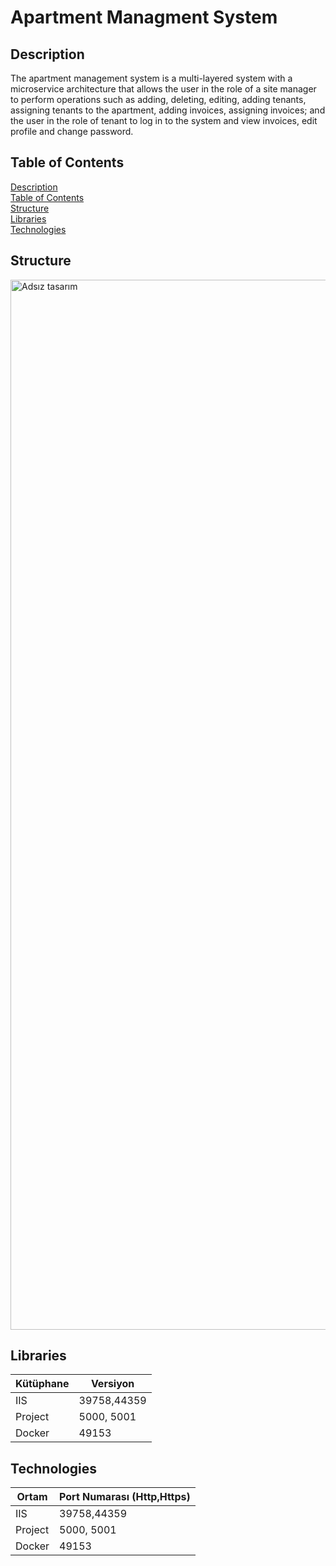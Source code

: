 
# Apartment Managment System
## Description
The apartment management system is a multi-layered system with a microservice architecture that allows the user in the role of a site manager to perform operations such as adding, deleting, editing, adding tenants, assigning tenants to the apartment, adding invoices, assigning invoices; and the user in the role of tenant to log in to the system and view invoices, edit profile and change password.

## Table of Contents  
[Description](#description)  
[Table of Contents](#table_of_contents)  
[Structure](#structure)  
[Libraries](#libraries)  
[Technologies](#technologies)  

<a name="table_of_contents"/>
<a name="description"/>
<a name="structure"/>
<a name="libraries"/>
<a name="technologies"/>


## Structure
<img width="1680" alt="Adsız tasarım" src="https://user-images.githubusercontent.com/42337444/183386752-f68c7734-efd1-485c-a601-77d0469cb076.png">


## Libraries

  Kütüphane  | Versiyon
  ---------  | -----------
   IIS | 39758,44359
   Project |5000, 5001
   Docker| 49153
   
## Technologies

  Ortam  | Port Numarası (Http,Https)
  ---------  | -----------
   IIS | 39758,44359
   Project |5000, 5001
   Docker| 49153
